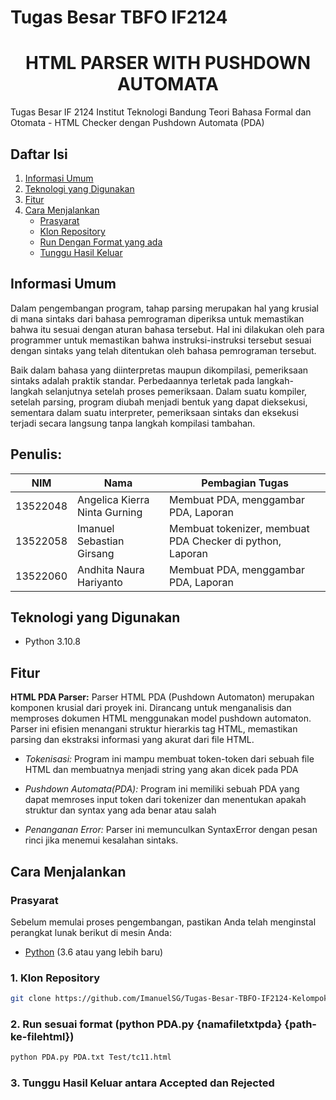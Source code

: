# Tugas Besar TBFO IF2124
<p align="center">
    <h1 align="center">HTML PARSER WITH PUSHDOWN AUTOMATA</h3>
</p>
Tugas Besar IF 2124 Institut Teknologi Bandung Teori Bahasa Formal dan Otomata - HTML Checker dengan Pushdown Automata (PDA)

## Daftar Isi
1. [Informasi Umum](#informasi-umum)
2. [Teknologi yang Digunakan](#teknologi-yang-digunakan)
3. [Fitur](#fitur)
4. [Cara Menjalankan](#cara-menjalankan)
   - [Prasyarat](#prasyarat)
   - [Klon Repository](#klon-repository)
   - [Run Dengan Format yang ada](#2-run-sesuai-format-python-pdapy-namafiletxtpda-path-ke-filehtml)
   - [Tunggu Hasil Keluar](#3-tunggu-hasil-keluar-antara-accepted-dan-rejected)
   

## Informasi Umum
Dalam pengembangan program, tahap parsing merupakan hal yang krusial di mana sintaks dari bahasa pemrograman diperiksa untuk memastikan bahwa itu sesuai dengan aturan bahasa tersebut. Hal ini dilakukan oleh para programmer untuk memastikan bahwa instruksi-instruksi tersebut sesuai dengan sintaks yang telah ditentukan oleh bahasa pemrograman tersebut.

Baik dalam bahasa yang diinterpretas maupun dikompilasi, pemeriksaan sintaks adalah praktik standar. Perbedaannya terletak pada langkah-langkah selanjutnya setelah proses pemeriksaan. Dalam suatu kompiler, setelah parsing, program diubah menjadi bentuk yang dapat dieksekusi, sementara dalam suatu interpreter, pemeriksaan sintaks dan eksekusi terjadi secara langsung tanpa langkah kompilasi tambahan.

## Penulis:
| NIM      | Nama                           | Pembagian Tugas                                            |
| -------- | -------------------------------| ---------------------------------------------------------- |
| 13522048 | Angelica Kierra Ninta Gurning  | Membuat PDA, menggambar PDA, Laporan                       |
| 13522058 | Imanuel Sebastian Girsang      | Membuat tokenizer, membuat PDA Checker di python, Laporan  |
| 13522060 | Andhita Naura Hariyanto        | Membuat PDA, menggambar PDA, Laporan                       |

## Teknologi yang Digunakan
- Python 3.10.8

## Fitur
**HTML PDA Parser:**
   Parser HTML PDA (Pushdown Automaton) merupakan komponen krusial dari proyek ini. Dirancang untuk menganalisis dan memproses dokumen HTML menggunakan model pushdown automaton. Parser ini efisien menangani struktur hierarkis tag HTML, memastikan parsing dan ekstraksi informasi yang akurat dari file HTML.

   - *Tokenisasi:* Program ini mampu membuat token-token dari sebuah file HTML dan membuatnya menjadi string yang akan dicek pada PDA

   - *Pushdown Automata(PDA):* Program ini memiliki sebuah PDA yang dapat memroses input token dari tokenizer dan menentukan apakah struktur dan syntax yang ada benar atau salah

   - *Penanganan Error:* Parser ini memunculkan SyntaxError dengan pesan rinci jika menemui kesalahan sintaks.

## Cara Menjalankan

### Prasyarat
Sebelum memulai proses pengembangan, pastikan Anda telah menginstal perangkat lunak berikut di mesin Anda:

- [Python](https://www.python.org/) (3.6 atau yang lebih baru)

### 1. Klon Repository

```bash
git clone https://github.com/ImanuelSG/Tugas-Besar-TBFO-IF2124-Kelompok-PyDA.git
```
### 2. Run sesuai format (python PDA.py {namafiletxtpda} {path-ke-filehtml})

```bash
python PDA.py PDA.txt Test/tc11.html
```

### 3. Tunggu Hasil Keluar antara Accepted dan Rejected